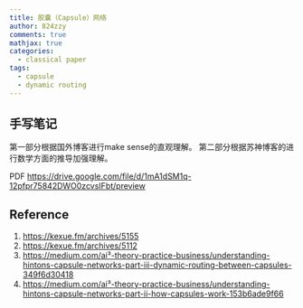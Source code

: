 ```yaml
---
title: 胶囊（Capsule）网络
author: 824zzy
comments: true
mathjax: true
categories:
  - classical paper
tags:
  - capsule
  - dynamic routing
---
```


## 手写笔记
第一部分根据国外博客进行make sense的直观理解。
第二部分根据苏神博客的进行数学方面的推导加强理解。

PDF https://drive.google.com/file/d/1mA1dSM1q-12pfpr75842DWO0zcvsIFbt/preview

## Reference
1. https://kexue.fm/archives/5155
2. https://kexue.fm/archives/5112
3. https://medium.com/ai³-theory-practice-business/understanding-hintons-capsule-networks-part-iii-dynamic-routing-between-capsules-349f6d30418
4. https://medium.com/ai³-theory-practice-business/understanding-hintons-capsule-networks-part-ii-how-capsules-work-153b6ade9f66